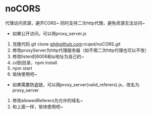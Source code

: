 # noCORS
代理访问资源，避开CORS~
同时支持二次http代理，避免资源无法访问~

- 如果公开访问，可以用proxy_server.js

1. 克隆代码 git clone git@github.com:rcqed/noCORS.git
2. 修改proxyServer为http代理服务器（如不用二次http代理也可以不改）
3. 修改listen的6006和ip地址为自己的~
4. cd到目录，npm install
5. npm start
6. 愉快使用吧~

- 如果需要防盗链，可以用proxy_server(valid_referers).js，改名为proxy_server

1. 修改allowedReferers为允许的域名~
2. 和上面一样，愉快使用吧~
